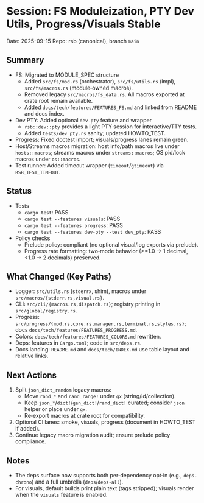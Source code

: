 # Session: FS Moduleization, PTY Dev Utils, Progress/Visuals Stable

Date: 2025-09-15
Repo: rsb (canonical), branch `main`

## Summary
- FS: Migrated to MODULE_SPEC structure
  - Added `src/fs/mod.rs` (orchestrator), `src/fs/utils.rs` (impl), `src/fs/macros.rs` (module‑owned macros).
  - Removed legacy `src/macros/fs_data.rs`. All macros exported at crate root remain available.
  - Added `docs/tech/features/FEATURES_FS.md` and linked from README and docs index.
- Dev PTY: Added optional `dev-pty` feature and wrapper
  - `rsb::dev::pty` provides a light PTY session for interactive/TTY tests.
  - Added `tests/dev_pty.rs` sanity; updated HOWTO_TEST.
- Progress: Fixed doctest import; visuals/progress lanes remain green.
- Host/Streams macros migration: host info/path macros live under `hosts::macros`; streams macros under `streams::macros`; OS pid/lock macros under `os::macros`.
- Test runner: Added timeout wrapper (`timeout`/`gtimeout`) via `RSB_TEST_TIMEOUT`.

## Status
- Tests
  - `cargo test`: PASS
  - `cargo test --features visuals`: PASS
  - `cargo test --features progress`: PASS
  - `cargo test --features dev-pty --test dev_pty`: PASS
- Policy checks
  - Prelude policy: compliant (no optional visual/log exports via prelude).
  - Progress rate formatting: two‑mode behavior (>=1.0 → 1 decimal, <1.0 → 2 decimals) preserved.

## What Changed (Key Paths)
- Logger: `src/utils.rs` (`stderrx`, shim), macros under `src/macros/{stderr.rs,visual.rs}`.
- CLI: `src/cli/{macros.rs,dispatch.rs}`; registry printing in `src/global/registry.rs`.
- Progress: `src/progress/{mod.rs,core.rs,manager.rs,terminal.rs,styles.rs}`; docs `docs/tech/features/FEATURES_PROGRESS.md`.
- Colors: `docs/tech/features/FEATURES_COLORS.md` rewritten.
- Deps: features in `Cargo.toml`; code in `src/deps.rs`.
- Docs landing: `README.md` and `docs/tech/INDEX.md` use table layout and relative links.

## Next Actions
1) Split `json_dict_random` legacy macros:
   - Move `rand_*` and `rand_range!` under `gx` (string/id/collection).
   - Keep `json_*`/`dict!`/`gen_dict!`/`rand_dict!` curated; consider `json` helper or place under `gx`.
   - Re‑export macros at crate root for compatibility.
2) Optional CI lanes: smoke, visuals, progress (document in HOWTO_TEST if added).
3) Continue legacy macro migration audit; ensure prelude policy compliance.

## Notes
- The deps surface now supports both per‑dependency opt‑in (e.g., `deps-chrono`) and a full umbrella (`deps`/`deps-all`).
- For visuals, default builds print plain text (tags stripped); visuals render when the `visuals` feature is enabled.
